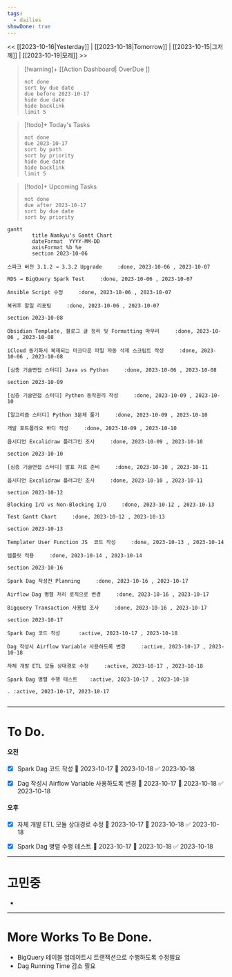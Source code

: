 ```yaml
---
tags:
  - dailies
showDone: true
---
```

<< [[2023-10-16|Yesterday]] | [[2023-10-18|Tomorrow]] | [[2023-10-15|그저께]] | [[2023-10-19|모레]] >>

> [!warning]+ [[Action Dashboard| OverDue ]]
> ```tasks
> not done
> sort by due date
> due before 2023-10-17
> hide due date
> hide backlink
> limit 5
> ```

> [!todo]+ Today's Tasks
> ```tasks
> not done
> due 2023-10-17
> sort by path
> sort by priority
> hide due date
> hide backlink
> limit 5
> ```

> [!todo]+ Upcoming Tasks
> ```tasks  
> not done  
> due after 2023-10-17
> sort by due date
> sort by priority  

```mermaid
gantt
        title Namkyu's Gantt Chart
        dateFormat  YYYY-MM-DD
        axisFormat %b %e
        section 2023-10-06

스파크 버전 3.1.2 → 3.3.2 Upgrade     :done, 2023-10-06 , 2023-10-07

RDS → BigQuery Spark Test     :done, 2023-10-06 , 2023-10-07

Ansible Script 수정     :done, 2023-10-06 , 2023-10-07

복귀후 할일 리포팅     :done, 2023-10-06 , 2023-10-07

section 2023-10-08

Obsidian Template, 블로그 글 정리 및 Formatting 마무리     :done, 2023-10-06 , 2023-10-08

iCloud 동기화시 복제되는 마크다운 파일 자동 삭제 스크립트 작성     :done, 2023-10-06 , 2023-10-08

[심층 기술면접 스터디] Java vs Python     :done, 2023-10-06 , 2023-10-08

section 2023-10-09

[심층 기술면접 스터디] Python 동작원리 작성     :done, 2023-10-09 , 2023-10-10

[알고리즘 스터디] Python 3문제 풀기     :done, 2023-10-09 , 2023-10-10

개발 포트폴리오 바디 작성     :done, 2023-10-09 , 2023-10-10

옵시디언 Excalidraw 플러그인 조사     :done, 2023-10-09 , 2023-10-10

section 2023-10-10

[심층 기술면접 스터디] 발표 자료 준비     :done, 2023-10-10 , 2023-10-11

옵시디언 Excalidraw 플러그인 조사     :done, 2023-10-10 , 2023-10-11

section 2023-10-12

Blocking I/O vs Non-Blocking I/O     :done, 2023-10-12 , 2023-10-13

Test Gantt Chart     :done, 2023-10-12 , 2023-10-13

section 2023-10-13

Templater User Function JS  코드 작성     :done, 2023-10-13 , 2023-10-14

템플릿 적용     :done, 2023-10-14 , 2023-10-14

section 2023-10-16

Spark Dag 작성전 Planning     :done, 2023-10-16 , 2023-10-17

Airflow Dag 병렬 처리 로직으로 변경     :done, 2023-10-16 , 2023-10-17

Bigquery Transaction 사용법 조사     :done, 2023-10-16 , 2023-10-17

section 2023-10-17

Spark Dag 코드 작성      :active, 2023-10-17 , 2023-10-18

Dag 작성시 Airflow Variable 사용하도록 변경     :active, 2023-10-17 , 2023-10-18

자체 개발 ETL 모듈 상대경로 수정     :active, 2023-10-17 , 2023-10-18

Spark Dag 병렬 수행 테스트    :active, 2023-10-17 , 2023-10-18

. :active, 2023-10-17, 2023-10-17


```

---

# To Do.

#### 오전
- [x] Spark Dag 코드 작성 🛫 2023-10-17 📅 2023-10-18 ✅ 2023-10-18
- [x] Dag 작성시 Airflow Variable 사용하도록 변경 🛫 2023-10-17 📅 2023-10-18 ✅ 2023-10-18


#### 오후
- [x] 자체 개발 ETL 모듈 상대경로 수정 🛫 2023-10-17 📅 2023-10-18 ✅ 2023-10-18
- [x] Spark Dag 병렬 수행 테스트 🛫 2023-10-17 📅 2023-10-18 ✅ 2023-10-18



---



# 고민중
- 



---

# More Works To Be Done.

- BigQuery 테이블 업데이트시 트랜잭션으로 수행하도록 수정필요
- Dag Running Time 감소 필요